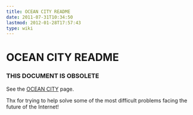 ```yaml
---
title: OCEAN CITY README
date: 2011-07-31T10:34:50
lastmod: 2012-01-28T17:57:43
type: wiki
---
```

OCEAN CITY README
=================

### THIS DOCUMENT IS OBSOLETE

See the [OCEAN CITY](OCEAN_CITY.md) page.

Thx for trying to help solve some of the most difficult problems facing
the future of the Internet!
